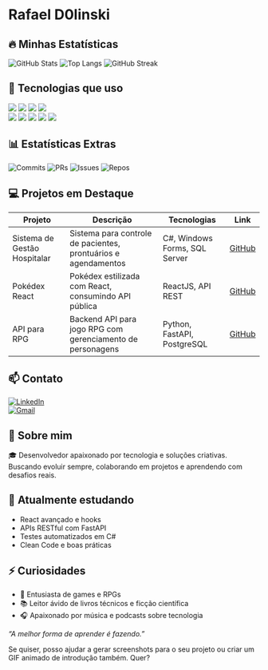 # Rafael D0linski  

## 🔥 Minhas Estatísticas

![GitHub Stats](https://github-readme-stats.vercel.app/api?username=RafaelD0linski&show_icons=true&theme=github_dark&count_private=true&hide_title=true)
![Top Langs](https://github-readme-stats.vercel.app/api/top-langs/?username=RafaelD0linski&layout=compact&theme=github_dark&hide_title=true)
![GitHub Streak](https://github-readme-streak-stats.herokuapp.com/?user=RafaelD0linski&theme=dark)


## 🚀 Tecnologias que uso  

<p align="left">
  <span>
    <img src="https://img.shields.io/badge/C%23-239120?style=for-the-badge&logo=c-sharp&logoColor=white" />
    <img src="https://img.shields.io/badge/Windows%20Forms-0078D6?style=for-the-badge&logo=windows&logoColor=white" />
    <img src="https://img.shields.io/badge/API-005571?style=for-the-badge&logo=fastapi&logoColor=white" />
    <img src="https://img.shields.io/badge/SQL-4479A1?style=for-the-badge&logo=postgresql&logoColor=white" />
  </span><br>
  <span>
    <img src="https://img.shields.io/badge/HTML5-E34F26?style=for-the-badge&logo=html5&logoColor=white" />
    <img src="https://img.shields.io/badge/CSS3-1572B6?style=for-the-badge&logo=css3&logoColor=white" />
    <img src="https://img.shields.io/badge/JavaScript-F7DF1E?style=for-the-badge&logo=javascript&logoColor=black" />
    <img src="https://img.shields.io/badge/React-20232A?style=for-the-badge&logo=react&logoColor=61DAFB" />
    <img src="https://img.shields.io/badge/Python-3776AB?style=for-the-badge&logo=python&logoColor=white" />
  </span>
</p>


## 📊 Estatísticas Extras

![Commits](https://img.shields.io/github/commit-activity/y/RafaelD0linski?style=for-the-badge&logo=github)
![PRs](https://img.shields.io/github/issues-pr/RafaelD0linski?style=for-the-badge&logo=github)
![Issues](https://img.shields.io/github/issues/RafaelD0linski?style=for-the-badge&logo=github)
![Repos](https://img.shields.io/github/repos/RafaelD0linski?style=for-the-badge&logo=github)


## 💻 Projetos em Destaque

| Projeto | Descrição | Tecnologias | Link |
|---------|-----------|-------------|------|
| Sistema de Gestão Hospitalar | Sistema para controle de pacientes, prontuários e agendamentos | C#, Windows Forms, SQL Server | [GitHub](https://github.com/RafaelD0linski/SistemaGestaoHospitalar) |
| Pokédex React | Pokédex estilizada com React, consumindo API pública | ReactJS, API REST | [GitHub](https://github.com/RafaelD0linski/PokedexReact) |
| API para RPG | Backend API para jogo RPG com gerenciamento de personagens | Python, FastAPI, PostgreSQL | [GitHub](https://github.com/RafaelD0linski/RPGApi) |


## 📫 Contato  

[![LinkedIn](https://img.shields.io/badge/LinkedIn-0077B5?style=flat-square&logo=linkedin&logoColor=white)](https://www.linkedin.com/in/rafaeldolinski)  
[![Gmail](https://img.shields.io/badge/Gmail-D14836?style=flat-square&logo=gmail&logoColor=white)](mailto:rafaeldolinski14@gmail.com)


## 💬 Sobre mim  

🎓 Desenvolvedor apaixonado por tecnologia e soluções criativas. Buscando evoluir sempre, colaborando em projetos e aprendendo com desafios reais.


## 🎯 Atualmente estudando

- React avançado e hooks
- APIs RESTful com FastAPI
- Testes automatizados em C#
- Clean Code e boas práticas

## ⚡ Curiosidades

- 🚀 Entusiasta de games e RPGs
- 📚 Leitor ávido de livros técnicos e ficção científica
- 🎧 Apaixonado por música e podcasts sobre tecnologia


*“A melhor forma de aprender é fazendo.”*


Se quiser, posso ajudar a gerar screenshots para o seu projeto ou criar um GIF animado de introdução também. Quer?

